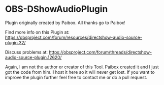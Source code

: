 OBS-DShowAudioPlugin
====================

Plugin originally created by Paibox. All thanks go to Paibox!

Find more info on this Plugin at: 
https://obsproject.com/forum/resources/directshow-audio-source-plugin.32/

Discuss problems at: 
https://obsproject.com/forum/threads/directshow-audio-source-plugin.12620/

Again, I am not the author or creator of this Tool. Paibox created it and 
I just got the code from him. I host it here so it will never get lost. 
If you want to improve the plugin further feel free to contact me or do a 
pull request.
